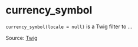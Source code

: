 # currency_symbol

`currency_symbol(locale = null)` is a Twig filter to ...


Source: [Twig](https://twig.symfony.com/currency_symbol)